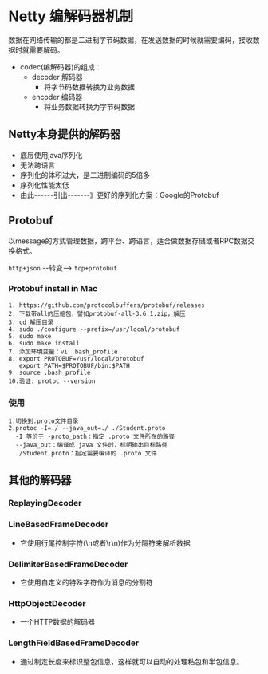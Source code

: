 # Netty 编解码器机制
数据在网络传输的都是二进制字节码数据，在发送数据的时候就需要编码，接收数据时就需要解码。
- codec(编解码器)的组成：
  - decoder 解码器
    - 将字节码数据转换为业务数据
  - encoder 编码器
    - 将业务数据转换为字节码数据
    
## Netty本身提供的解码器
- 底层使用java序列化
- 无法跨语言
- 序列化的体积过大，是二进制编码的5倍多
- 序列化性能太低
- 由此------引出-------》更好的序列化方案：Google的Protobuf

## Protobuf
以message的方式管理数据，跨平台、跨语言，适合做数据存储或者RPC数据交换格式。

`http+json` --转变--> `tcp+protobuf`

### Protobuf install in Mac
```
1. https://github.com/protocolbuffers/protobuf/releases
2. 下载带all的压缩包，譬如protobuf-all-3.6.1.zip，解压
3. cd 解压目录
4. sudo ./configure --prefix=/usr/local/protobuf 
5. sudo make
6. sudo make install
7. 添加环境变量：vi .bash_profile
8. export PROTOBUF=/usr/local/protobuf
   export PATH=$PROTOBUF/bin:$PATH
9  source .bash_profile
10.验证: protoc --version
```
### 使用
```
1.切换到.proto文件目录
2.protoc -I=./ --java_out=./ ./Student.proto
  -I 等价于 -proto_path：指定 .proto 文件所在的路径
  --java_out：编译成 java 文件时，标明输出目标路径
  ./Student.proto：指定需要编译的 .proto 文件
```
## 其他的解码器

### ReplayingDecoder

### LineBasedFrameDecoder
- 它使用行尾控制字符(\n或者\r\n)作为分隔符来解析数据

### DelimiterBasedFrameDecoder
- 它使用自定义的特殊字符作为消息的分割符

### HttpObjectDecoder
- 一个HTTP数据的解码器

### LengthFieldBasedFrameDecoder
- 通过制定长度来标识整包信息，这样就可以自动的处理粘包和半包信息。




